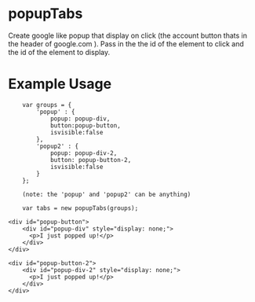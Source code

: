 popupTabs
=========

Create google like popup that display on click (the account button thats in the header of google.com ). Pass in the the id of the element to click and the id of the element to display. 

Example Usage
=============

        var groups = {
            'popup' : {
                popup: popup-div,
                button:popup-button,
                isvisible:false
            },
            'popup2' : {
                popup: popup-div-2,
                button: popup-button-2,
                isvisible:false
            }
        }; 

        (note: the 'popup' and 'popup2' can be anything)
        
        var tabs = new popupTabs(groups);

    <div id="popup-button">
        <div id="popup-div" style="display: none;">
          <p>I just popped up!</p>
        </div>
    </div>
    
    <div id="popup-button-2">
        <div id="popup-div-2" style="display: none;">
          <p>I just popped up!</p>
        </div>
    </div>
